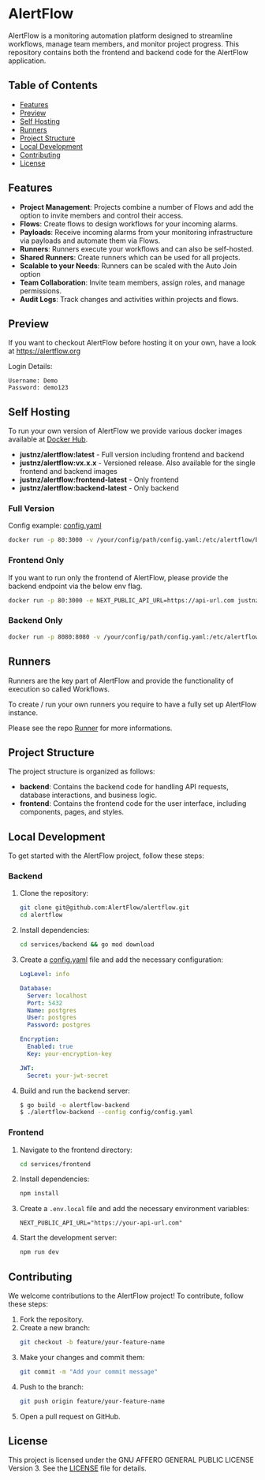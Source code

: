 # AlertFlow

AlertFlow is a monitoring automation platform designed to streamline workflows, manage team members, and monitor project progress. This repository contains both the frontend and backend code for the AlertFlow application.

## Table of Contents

- [Features](#features)
- [Preview](#preview)
- [Self Hosting](#self-hosting)
- [Runners](#runners)
- [Project Structure](#project-structure)
- [Local Development](#local-development)
- [Contributing](#contributing)
- [License](#license)

## Features

- **Project Management**: Projects combine a number of Flows and add the option to invite members and control their access.
- **Flows**: Create flows to design workflows for your incoming alarms.
- **Payloads**: Receive incoming alarms from your monitoring infrastructure via payloads and automate them via Flows.
- **Runners**: Runners execute your workflows and can also be self-hosted.
- **Shared Runners**: Create runners which can be used for all projects.
- **Scalable to your Needs**: Runners can be scaled with the Auto Join option
- **Team Collaboration**: Invite team members, assign roles, and manage permissions.
- **Audit Logs**: Track changes and activities within projects and flows.

## Preview
If you want to checkout AlertFlow before hosting it on your own, have a look at
https://alertflow.org

Login Details:
```
Username: Demo
Password: demo123
```

## Self Hosting
To run your own version of AlertFlow we provide various docker images available at 
[Docker Hub](https://hub.docker.com/repository/docker/justnz/alertflow/general).
- **justnz/alertflow:latest** - Full version including frontend and backend
- **justnz/alertflow:vx.x.x** - Versioned release. Also available for the single frontend and backend images
- **justnz/alertflow:frontend-latest** - Only frontend
- **justnz/alertflow:backend-latest** - Only backend

### Full Version

Config example: [config.yaml](https://github.com/AlertFlow/alertflow/blob/main/services/backend/config/config.yaml)

```sh
docker run -p 80:3000 -v /your/config/path/config.yaml:/etc/alertflow/backend_config.yaml justnz/alertflow:latest
```

### Frontend Only
If you want to run only the frontend of AlertFlow, please provide the backend endpoint via the below env flag.
```sh
docker run -p 80:3000 -e NEXT_PUBLIC_API_URL=https://api-url.com justnz/alertflow:frontend-latest
```

### Backend Only
```sh
docker run -p 8080:8080 -v /your/config/path/config.yaml:/etc/alertflow/backend_config.yaml justnz/alertflow:backend-latest
```

## Runners
Runners are the key part of AlertFlow and provide the functionality of execution so called Workflows.

To create / run your own runners you require to have a fully set up AlertFlow instance.

Please see the repo [Runner](https://github.com/AlertFlow/runner) for more informations.

## Project Structure

The project structure is organized as follows:

- **backend**: Contains the backend code for handling API requests, database interactions, and business logic.
- **frontend**: Contains the frontend code for the user interface, including components, pages, and styles.

## Local Development

To get started with the AlertFlow project, follow these steps:

### Backend

1. Clone the repository:
    ```sh
    git clone git@github.com:AlertFlow/alertflow.git
    cd alertflow
    ```

2. Install dependencies:
    ```sh
    cd services/backend && go mod download
    ```

3. Create a [config.yaml](https://github.com/AlertFlow/alertflow/blob/main/services/backend/config/config.yaml) file and add the necessary configuration:
    ```yaml
    LogLevel: info

    Database:
      Server: localhost
      Port: 5432
      Name: postgres
      User: postgres
      Password: postgres

    Encryption:
      Enabled: true
      Key: your-encryption-key

    JWT:
      Secret: your-jwt-secret
    ```

4. Build and run the backend server:
    ```sh
    $ go build -o alertflow-backend
    $ ./alertflow-backend --config config/config.yaml
    ```

### Frontend

1. Navigate to the frontend directory:
    ```sh
    cd services/frontend
    ```

2. Install dependencies:
    ```sh
    npm install
    ```

3. Create a `.env.local` file and add the necessary environment variables:
    ```env
    NEXT_PUBLIC_API_URL="https://your-api-url.com"
    ```

4. Start the development server:
    ```sh
    npm run dev
    ```

## Contributing

We welcome contributions to the AlertFlow project! To contribute, follow these steps:

1. Fork the repository.
2. Create a new branch:
    ```sh
    git checkout -b feature/your-feature-name
    ```
3. Make your changes and commit them:
    ```sh
    git commit -m "Add your commit message"
    ```
4. Push to the branch:
    ```sh
    git push origin feature/your-feature-name
    ```
5. Open a pull request on GitHub.

## License

This project is licensed under the GNU AFFERO GENERAL PUBLIC LICENSE Version 3. See the [LICENSE](https://github.com/AlertFlow/alertflow/blob/main/LICENSE) file for details.
